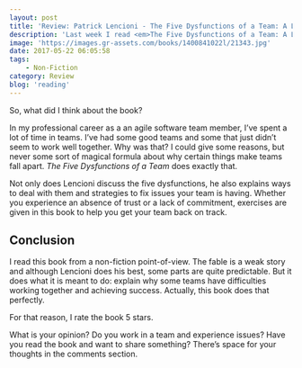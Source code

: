 ```yaml
---
layout: post
title: 'Review: Patrick Lencioni - The Five Dysfunctions of a Team: A Leadership Fable'
description: 'Last week I read <em>The Five Dysfunctions of a Team: A Leadership Fable</em>. It&#8217;s a non-fiction book about teamwork and what makes teams fail, but told via a fable. It&#8217;s a fun read and Patrick Lencioni adds cool characters for his story.'
image: 'https://images.gr-assets.com/books/1400841022l/21343.jpg'
date: 2017-05-22 06:05:58
tags:
    - Non-Fiction
category: Review
blog: 'reading'
---
```

So, what did I think about the book?

In my professional career as a an agile software team member, I&#8217;ve spent a lot of time in teams. I&#8217;ve had some good teams and some that just didn&#8217;t seem to work well together. Why was that? I could give some reasons, but never some sort of magical formula about why certain things make teams fall apart. <em>The Five Dysfunctions of a Team</em> does exactly that.

Not only does Lencioni discuss the five dysfunctions, he also explains ways to deal with them and strategies to fix issues your team is having. Whether you experience an absence of trust or a lack of commitment, exercises are given in this book to help you get your team back on track.

## Conclusion

I read this book from a non-fiction point-of-view. The fable is a weak story and although Lencioni does his best, some parts are quite predictable. But it does what it is meant to do: explain why some teams have difficulties working together and achieving success. Actually, this book does that perfectly.

For that reason, I rate the book 5 stars.

What is your opinion? Do you work in a team and experience issues? Have you read the book and want to share something? There&#8217;s space for your thoughts in the comments section.